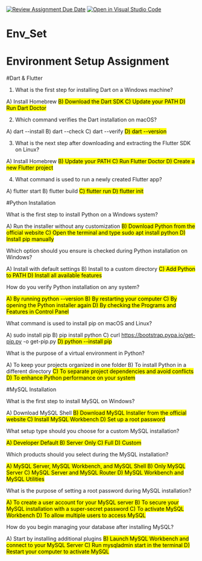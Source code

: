 [![Review Assignment Due Date](https://classroom.github.com/assets/deadline-readme-button-22041afd0340ce965d47ae6ef1cefeee28c7c493a6346c4f15d667ab976d596c.svg)](https://classroom.github.com/a/vnsr1XuU)
[![Open in Visual Studio Code](https://classroom.github.com/assets/open-in-vscode-2e0aaae1b6195c2367325f4f02e2d04e9abb55f0b24a779b69b11b9e10269abc.svg)](https://classroom.github.com/online_ide?assignment_repo_id=17043525&assignment_repo_type=AssignmentRepo)
# Env_Set

# Environment Setup Assignment

#Dart & Flutter

1. What is the first step for installing Dart on a Windows machine?

A) Install Homebrew
<mark>B) Download the Dart SDK
C) Update your PATH
D) Run Dart Doctor


2. Which command verifies the Dart installation on macOS?

A) dart --install
B) dart --check
C) dart --verify
<mark>D) dart --version


3. What is the next step after downloading and extracting the Flutter SDK on Linux?

A) Install Homebrew
<mark>B) Update your PATH
C) Run Flutter Doctor
D) Create a new Flutter project


4. What command is used to run a newly created Flutter app?

A) flutter start
B) flutter build
<mark>C) flutter run
D) flutter init


#Python Installation

What is the first step to install Python on a Windows system?

A) Run the installer without any customization
<mark>B) Download Python from the official website
C) Open the terminal and type sudo apt install python
D) Install pip manually

Which option should you ensure is checked during Python installation on Windows?

A) Install with default settings
B) Install to a custom directory
<mark>C) Add Python to PATH
D) Install all available features

How do you verify Python installation on any system?

<mark>A) By running python --version
B) By restarting your computer
C) By opening the Python installer again
D) By checking the Programs and Features in Control Panel

What command is used to install pip on macOS and Linux?

A) sudo install pip
B) pip install python
C) curl https://bootstrap.pypa.io/get-pip.py -o get-pip.py
<mark>D) python --install pip

What is the purpose of a virtual environment in Python?

A) To keep your projects organized in one folder
B) To install Python in a different directory
<mark>C) To separate project dependencies and avoid conflicts
D) To enhance Python performance on your system

#MySQL Installation

What is the first step to install MySQL on Windows?

A) Download MySQL Shell
<mark>B) Download MySQL Installer from the official website
C) Install MySQL Workbench
D) Set up a root password

What setup type should you choose for a custom MySQL installation?

<mark>A) Developer Default
B) Server Only
C) Full
D) Custom

Which products should you select during the MySQL installation?

<mark>A) MySQL Server, MySQL Workbench, and MySQL Shell
B) Only MySQL Server
C) MySQL Server and MySQL Router
D) MySQL Workbench and MySQL Utilities

What is the purpose of setting a root password during MySQL installation?

<mark>A) To create a user account for your MySQL server
B) To secure your MySQL installation with a super-secret password
C) To activate MySQL Workbench
D) To allow multiple users to access MySQL

How do you begin managing your database after installing MySQL?

A) Start by installing additional plugins
<mark>B) Launch MySQL Workbench and connect to your MySQL Server
C) Run mysqladmin start in the terminal
D) Restart your computer to activate MySQL
